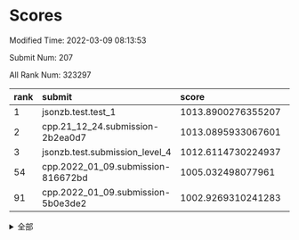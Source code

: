 # Scores

Modified Time: 2022-03-09 08:13:53

Submit Num: 207

All Rank Num: 323297

| rank |               submit               |       score        |       sigma        | pk_num |
| :--- | :--------------------------------- | :----------------- | :----------------- | :----- |
| 1    | jsonzb.test.test_1                 | 1013.8900276355207 | 0.8065371262439731 | 6249   |
| 2    | cpp.21_12_24.submission-2b2ea0d7   | 1013.0895933067601 | 0.8100191655994254 | 6247   |
| 3    | jsonzb.test.submission_level_4     | 1012.6114730224937 | 0.7905790491487757 | 6247   |
| 54   | cpp.2022_01_09.submission-816672bd | 1005.032498077961  | 0.7199399451977171 | 6252   |
| 91   | cpp.2022_01_09.submission-5b0e3de2 | 1002.9269310241283 | 0.7066431211889397 | 6247   |


<details>
<summary>全部</summary>

| rank |                 submit                 |       score        |       sigma        | pk_num |
| :--- | :------------------------------------- | :----------------- | :----------------- | :----- |
| 1    | jsonzb.test.test_1                     | 1013.8900276355207 | 0.8065371262439731 | 6249   |
| 2    | cpp.21_12_24.submission-2b2ea0d7       | 1013.0895933067601 | 0.8100191655994254 | 6247   |
| 3    | jsonzb.test.submission_level_4         | 1012.6114730224937 | 0.7905790491487757 | 6247   |
| 4    | gobigger.level_3.submission_level_3_1  | 1012.1837627348002 | 0.7776451476888736 | 6244   |
| 5    | gobigger.level_3.submission_level_3_10 | 1011.3135431952277 | 0.7830030717738903 | 6242   |
| 6    | gobigger.level_3.submission_level_3_26 | 1011.214711568851  | 0.7639931674843371 | 6244   |
| 7    | gobigger.level_3.submission_level_3_41 | 1011.2082357940209 | 0.7823897634708841 | 6250   |
| 8    | gobigger.level_3.submission_level_3_14 | 1011.1011759093113 | 0.7639136817840901 | 6248   |
| 9    | gobigger.level_3.submission_level_3_9  | 1011.0553710082214 | 0.7441450694234099 | 6246   |
| 10   | gobigger.level_3.submission_level_3_33 | 1010.9979217419134 | 0.7750538997591847 | 6248   |
| 11   | gobigger.level_3.submission_level_3_5  | 1010.9960624783907 | 0.7864040995362391 | 6248   |
| 12   | gobigger.level_3.submission_level_3_46 | 1010.9754901220871 | 0.7629102486281594 | 6244   |
| 13   | gobigger.level_3.submission_level_3_2  | 1010.8823071335132 | 0.7663611025710255 | 6245   |
| 14   | gobigger.level_3.submission_level_3_21 | 1010.8758262090583 | 0.7622961190694143 | 6245   |
| 15   | gobigger.level_3.submission_level_3_17 | 1010.8214488915722 | 0.7782995181060679 | 6251   |
| 16   | gobigger.level_3.submission_level_3_44 | 1010.5568945256788 | 0.7683889161561491 | 6244   |
| 17   | gobigger.level_3.submission_level_3_48 | 1010.5509826147318 | 0.7567911711537718 | 6247   |
| 18   | gobigger.level_3.submission_level_3_6  | 1010.5450829350633 | 0.7548792233678159 | 6248   |
| 19   | gobigger.level_3.submission_level_3_19 | 1010.5228610118509 | 0.7886534988808409 | 6243   |
| 20   | gobigger.level_3.submission_level_3_11 | 1010.4617204255454 | 0.7582207324142158 | 6248   |
| 21   | gobigger.level_3.submission_level_3_47 | 1010.3404172941969 | 0.7604706674731285 | 6248   |
| 22   | gobigger.level_3.submission_level_3_27 | 1010.0708003655909 | 0.784331781157649  | 6250   |
| 23   | gobigger.level_3.submission_level_3_40 | 1009.9514771034952 | 0.7573521465834419 | 6246   |
| 24   | gobigger.level_3.submission_level_3_8  | 1009.9407355868926 | 0.7338047566805589 | 6239   |
| 25   | gobigger.level_3.submission_level_3_45 | 1009.9395449746178 | 0.7759697270775685 | 6246   |
| 26   | gobigger.level_3.submission_level_3_31 | 1009.925448173425  | 0.7525161802714158 | 6246   |
| 27   | gobigger.level_3.submission_level_3_49 | 1009.8614092901282 | 0.7584110716940153 | 6243   |
| 28   | gobigger.level_3.submission_level_3_7  | 1009.8140380286889 | 0.7609303402536207 | 6246   |
| 29   | gobigger.level_3.submission_level_3_37 | 1009.735427304479  | 0.769380506736038  | 6249   |
| 30   | gobigger.level_3.submission_level_3_30 | 1009.709707261908  | 0.7729072508392151 | 6250   |
| 31   | gobigger.level_3.submission_level_3_18 | 1009.681804374783  | 0.7773597439518245 | 6250   |
| 32   | gobigger.level_3.submission_level_3_39 | 1009.646874678422  | 0.7438174400600938 | 6250   |
| 33   | gobigger.level_3.submission_level_3_4  | 1009.6083557442414 | 0.7472357277358317 | 6248   |
| 34   | gobigger.level_3.submission_level_3_12 | 1009.5238796535765 | 0.7471525868677865 | 6250   |
| 35   | gobigger.level_3.submission_level_3_25 | 1009.466567811707  | 0.7472897053944327 | 6251   |
| 36   | gobigger.level_3.submission_level_3_3  | 1009.4376923053986 | 0.7437596713824304 | 6249   |
| 37   | gobigger.level_3.submission_level_3_28 | 1009.3401548438545 | 0.7670711513288905 | 6249   |
| 38   | gobigger.level_3.submission_level_3_16 | 1009.324170401711  | 0.741659139942745  | 6245   |
| 39   | gobigger.level_3.submission_level_3_29 | 1009.32112958881   | 0.7284185198587704 | 6249   |
| 40   | gobigger.level_3.submission_level_3_15 | 1009.2059369302544 | 0.7591059232761496 | 6248   |
| 41   | gobigger.level_3.submission_level_3_34 | 1009.1797839101185 | 0.7614734322645099 | 6241   |
| 42   | gobigger.level_3.submission_level_3_0  | 1009.169438231267  | 0.7355785488676477 | 6251   |
| 43   | gobigger.level_3.submission_level_3_20 | 1009.1621295288134 | 0.7594240135023153 | 6249   |
| 44   | gobigger.level_3.submission_level_3_35 | 1009.0658149959966 | 0.7454005370735388 | 6247   |
| 45   | gobigger.level_3.submission_level_3_24 | 1009.0366769572364 | 0.7640585162268855 | 6253   |
| 46   | gobigger.level_3.submission_level_3_43 | 1008.9592290584778 | 0.744310004419607  | 6246   |
| 47   | gobigger.level_3.submission_level_3_36 | 1008.8080812457561 | 0.7450365033729957 | 6242   |
| 48   | gobigger.level_3.submission_level_3_32 | 1008.6527774343053 | 0.7505958538171158 | 6246   |
| 49   | gobigger.level_3.submission_level_3_38 | 1008.4508341055712 | 0.7468756325548832 | 6247   |
| 50   | gobigger.level_3.submission_level_3_22 | 1008.4101137479638 | 0.7437996673651276 | 6239   |
| 51   | gobigger.level_3.submission_level_3_42 | 1008.3559483387976 | 0.7548700020544128 | 6244   |
| 52   | gobigger.level_3.submission_level_3_23 | 1008.2725427707032 | 0.7505548261889037 | 6249   |
| 53   | gobigger.level_3.submission_level_3_13 | 1008.156089046493  | 0.7273507697169201 | 6250   |
| 54   | cpp.2022_01_09.submission-816672bd     | 1005.032498077961  | 0.7199399451977171 | 6252   |
| 55   | gobigger.level_1.submission_level_1_4  | 1005.0068106083829 | 0.7164180976754275 | 6247   |
| 56   | gobigger.level_1.submission_level_1_17 | 1004.7595185612383 | 0.7181801240420446 | 6247   |
| 57   | gobigger.level_1.submission_level_1_33 | 1004.5938395403131 | 0.7379277833315333 | 6246   |
| 58   | gobigger.level_1.submission_level_1_38 | 1004.5089312943119 | 0.7148345412709481 | 6245   |
| 59   | gobigger.level_1.submission_level_1_37 | 1004.4667808123485 | 0.713748737981549  | 6250   |
| 60   | gobigger.level_1.submission_level_1_42 | 1004.4642037833995 | 0.7221783465502711 | 6244   |
| 61   | gobigger.level_1.submission_level_1_36 | 1004.2851963066666 | 0.7282387911206231 | 6248   |
| 62   | gobigger.level_1.submission_level_1_8  | 1004.2737356252493 | 0.7230467034558243 | 6249   |
| 63   | gobigger.level_1.submission_level_1_18 | 1004.2298992184939 | 0.7130014021702354 | 6250   |
| 64   | gobigger.level_1.submission_level_1_0  | 1004.1561542592456 | 0.7197830733647529 | 6247   |
| 65   | gobigger.level_1.submission_level_1_1  | 1004.1472636441957 | 0.7097829285359539 | 6252   |
| 66   | gobigger.level_1.submission_level_1_11 | 1004.0621562227207 | 0.7212883406253001 | 6249   |
| 67   | gobigger.level_1.submission_level_1_7  | 1003.8998662085971 | 0.7138429029869524 | 6249   |
| 68   | gobigger.level_1.submission_level_1_20 | 1003.8862305762578 | 0.7098671939193891 | 6239   |
| 69   | gobigger.level_1.submission_level_1_13 | 1003.8244100534224 | 0.7050562436374292 | 6247   |
| 70   | gobigger.level_1.submission_level_1_40 | 1003.7542436603586 | 0.7230599420376523 | 6247   |
| 71   | gobigger.level_1.submission_level_1_31 | 1003.736338498827  | 0.7148139344602366 | 6244   |
| 72   | gobigger.level_1.submission_level_1_49 | 1003.7264365568773 | 0.7115007802655512 | 6249   |
| 73   | gobigger.level_1.submission_level_1_29 | 1003.5617027572555 | 0.709248180696687  | 6244   |
| 74   | gobigger.level_1.submission_level_1_39 | 1003.5305204045114 | 0.7099119904797044 | 6251   |
| 75   | gobigger.level_1.submission_level_1_15 | 1003.4978118244144 | 0.7232830810844655 | 6246   |
| 76   | gobigger.level_1.submission_level_1_2  | 1003.4977687937884 | 0.7115689890793039 | 6245   |
| 77   | gobigger.level_1.submission_level_1_46 | 1003.4835860987952 | 0.7173085533757921 | 6246   |
| 78   | gobigger.level_1.submission_level_1_34 | 1003.3929062580992 | 0.7081358383603192 | 6245   |
| 79   | gobigger.level_1.submission_level_1_10 | 1003.3920925019492 | 0.7166681359417921 | 6250   |
| 80   | gobigger.level_1.submission_level_1_3  | 1003.3037461033786 | 0.720786267693996  | 6248   |
| 81   | gobigger.level_1.submission_level_1_47 | 1003.3031271045187 | 0.710403330391292  | 6248   |
| 82   | gobigger.level_1.submission_level_1_24 | 1003.2717623323916 | 0.7164418190641831 | 6243   |
| 83   | gobigger.level_1.submission_level_1_44 | 1003.214506646424  | 0.7132617588933001 | 6243   |
| 84   | gobigger.level_1.submission_level_1_16 | 1003.2071361627613 | 0.7178305624210105 | 6248   |
| 85   | gobigger.level_1.submission_level_1_19 | 1003.1815037647636 | 0.7148320845584213 | 6246   |
| 86   | gobigger.level_1.submission_level_1_5  | 1003.1622039200037 | 0.7155435854583279 | 6245   |
| 87   | gobigger.level_1.submission_level_1_28 | 1003.1446294207135 | 0.7201051289779706 | 6252   |
| 88   | gobigger.level_1.submission_level_1_30 | 1003.1309215693639 | 0.7200068503179152 | 6248   |
| 89   | gobigger.level_1.submission_level_1_45 | 1003.0667030136515 | 0.7201299772841879 | 6251   |
| 90   | gobigger.level_1.submission_level_1_22 | 1003.0077077965251 | 0.7165819255151444 | 6244   |
| 91   | cpp.2022_01_09.submission-5b0e3de2     | 1002.9269310241283 | 0.7066431211889397 | 6247   |
| 92   | gobigger.level_1.submission_level_1_14 | 1002.8997718987612 | 0.7198618399404272 | 6244   |
| 93   | gobigger.level_1.submission_level_1_35 | 1002.8971859105128 | 0.7148656050658173 | 6250   |
| 94   | gobigger.level_1.submission_level_1_25 | 1002.8616487477525 | 0.7229715283191953 | 6250   |
| 95   | gobigger.level_1.submission_level_1_43 | 1002.8507825019965 | 0.6985199629166742 | 6249   |
| 96   | gobigger.level_1.submission_level_1_23 | 1002.7204067861678 | 0.7288900803331411 | 6247   |
| 97   | gobigger.level_1.submission_level_1_32 | 1002.6805904184966 | 0.7250639113707147 | 6247   |
| 98   | gobigger.level_1.submission_level_1_6  | 1002.6400789515735 | 0.7185841703133526 | 6246   |
| 99   | gobigger.level_1.submission_level_1_21 | 1002.4891548463991 | 0.7196401536005078 | 6244   |
| 100  | gobigger.level_1.submission_level_1_12 | 1002.4612340117855 | 0.6993482899961332 | 6249   |
| 101  | gobigger.level_1.submission_level_1_9  | 1002.4533175832116 | 0.7050964422838392 | 6246   |
| 102  | gobigger.level_1.submission_level_1_48 | 1002.3826511221769 | 0.7037344811780019 | 6250   |
| 103  | gobigger.level_1.submission_level_1_27 | 1002.344505905365  | 0.7172652897158138 | 6250   |
| 104  | gobigger.level_1.submission_level_1_41 | 1001.8772192099691 | 0.7224026061843257 | 6247   |
| 105  | gobigger.level_1.submission_level_1_26 | 1001.1301645507307 | 0.711582662402453  | 6249   |
| 106  | gobigger.random.submission_random_39   | 997.8582507349286  | 0.7035402642976667 | 6246   |
| 107  | gobigger.random.submission_random_7    | 997.1595333741942  | 0.7122511566607522 | 6249   |
| 108  | gobigger.random.submission_random_46   | 997.1150158189872  | 0.7075314216147056 | 6244   |
| 109  | gobigger.random.submission_random_28   | 996.7788173671269  | 0.7073009371262515 | 6248   |
| 110  | gobigger.random.submission_random_24   | 996.7770637916151  | 0.7075501191536792 | 6255   |
| 111  | gobigger.random.submission_random_20   | 996.6130391598865  | 0.7117063979984546 | 6243   |
| 112  | gobigger.random.submission_random_23   | 996.555202675853   | 0.7103861117353099 | 6246   |
| 113  | gobigger.random.submission_random_8    | 996.5413107127375  | 0.7094079008642923 | 6253   |
| 114  | gobigger.random.submission_random_19   | 996.4879539930554  | 0.7142851664551974 | 6252   |
| 115  | gobigger.random.submission_random_34   | 996.4210746497346  | 0.7045661786898483 | 6249   |
| 116  | gobigger.random.submission_random_49   | 996.3288756463829  | 0.7104232745498564 | 6244   |
| 117  | gobigger.random.submission_random_29   | 996.2220018997692  | 0.7031935288977612 | 6247   |
| 118  | gobigger.random.submission_random_10   | 996.2022109471354  | 0.6984711079995299 | 6247   |
| 119  | gobigger.random.submission_random_15   | 996.2019443254507  | 0.7089079160260402 | 6249   |
| 120  | gobigger.random.submission_random_47   | 996.133518740236   | 0.7077076693682784 | 6248   |
| 121  | gobigger.random.submission_random_1    | 996.119202269743   | 0.7115347302840258 | 6248   |
| 122  | gobigger.random.submission_random_13   | 996.0529338691281  | 0.7017279956174372 | 6249   |
| 123  | gobigger.random.submission_random_22   | 996.0360628764404  | 0.7269198786358165 | 6253   |
| 124  | gobigger.random.submission_random_26   | 996.026675015179   | 0.7116497629994512 | 6245   |
| 125  | gobigger.random.submission_random_25   | 996.0148580600089  | 0.7126930068208995 | 6249   |
| 126  | gobigger.random.submission_random_3    | 996.0062872743587  | 0.7368136477950091 | 6245   |
| 127  | gobigger.random.submission_random_12   | 995.9932842014734  | 0.7221731968379079 | 6252   |
| 128  | gobigger.random.submission_random_0    | 995.992216003648   | 0.7158197606813802 | 6247   |
| 129  | gobigger.random.submission_random_42   | 995.9887975050875  | 0.7066902483916528 | 6246   |
| 130  | gobigger.random.submission_random_31   | 995.9719156300804  | 0.707814257267077  | 6250   |
| 131  | gobigger.random.submission_random_35   | 995.9706520482117  | 0.7041121998133878 | 6247   |
| 132  | gobigger.random.submission_random_36   | 995.9033970003159  | 0.7033782134254521 | 6251   |
| 133  | gobigger.random.submission_random_9    | 995.8805706603861  | 0.7240795739421455 | 6248   |
| 134  | gobigger.random.submission_random_5    | 995.8798405909284  | 0.7098367704001715 | 6249   |
| 135  | gobigger.random.submission_random_32   | 995.8525372361099  | 0.6969339428155323 | 6244   |
| 136  | gobigger.random.submission_random_17   | 995.7898398668317  | 0.7081773211532828 | 6248   |
| 137  | gobigger.random.submission_random_41   | 995.7522591000042  | 0.7057260364572632 | 6245   |
| 138  | gobigger.random.submission_random_30   | 995.6861925042006  | 0.710061405395002  | 6248   |
| 139  | gobigger.random.submission_random_33   | 995.5463405782066  | 0.7194680592769326 | 6248   |
| 140  | gobigger.random.submission_random_6    | 995.5339465168651  | 0.6991825808502692 | 6247   |
| 141  | gobigger.random.submission_random_14   | 995.5337663383649  | 0.7163692593263531 | 6245   |
| 142  | gobigger.random.submission_random_27   | 995.487550552017   | 0.7224642696202913 | 6248   |
| 143  | gobigger.random.submission_random_11   | 995.4708543852101  | 0.7136046282877962 | 6249   |
| 144  | gobigger.random.submission_random_21   | 995.401800880809   | 0.7102751519815416 | 6250   |
| 145  | gobigger.random.submission_random_37   | 995.3642328837619  | 0.71178019399681   | 6248   |
| 146  | gobigger.random.submission_random_18   | 995.3634633620671  | 0.7237503683310473 | 6247   |
| 147  | gobigger.random.submission_random_16   | 995.2786788353234  | 0.7196964241398368 | 6250   |
| 148  | gobigger.random.submission_random_45   | 995.2101955694999  | 0.7110002660579994 | 6248   |
| 149  | gobigger.random.submission_random_40   | 995.1797408273493  | 0.7059208487015493 | 6244   |
| 150  | gobigger.random.submission_random_48   | 995.151139164673   | 0.7182832370054354 | 6247   |
| 151  | gobigger.random.submission_random_44   | 995.1020112073014  | 0.6975402666207553 | 6244   |
| 152  | gobigger.random.submission_random_2    | 995.0896406719206  | 0.6994754559078408 | 6248   |
| 153  | gobigger.random.submission_random_4    | 994.9701198315146  | 0.7340387463082471 | 6245   |
| 154  | gobigger.random.submission_random_43   | 994.9373205123264  | 0.7216717146928923 | 6246   |
| 155  | gobigger.random.submission_random_38   | 994.6005976308936  | 0.711473176694522  | 6245   |
| 156  | gobigger.level_2.submission_level_2_13 | 993.7105046748746  | 0.7187510896454724 | 6248   |
| 157  | gobigger.level_2.submission_level_2_31 | 993.7013734635733  | 0.7332906249183134 | 6247   |
| 158  | gobigger.level_2.submission_level_2_7  | 993.5463409894987  | 0.7493049086365676 | 6250   |
| 159  | gobigger.level_2.submission_level_2_12 | 993.5176922701899  | 0.7384037254995746 | 6249   |
| 160  | gobigger.level_2.submission_level_2_2  | 993.4581013032146  | 0.7226251129172221 | 6248   |
| 161  | gobigger.level_2.submission_level_2_20 | 993.4447432049969  | 0.7372663264234911 | 6246   |
| 162  | gobigger.level_2.submission_level_2_30 | 993.3462190019447  | 0.7352148626430125 | 6248   |
| 163  | gobigger.level_2.submission_level_2_0  | 993.2021873040769  | 0.7529494245422279 | 6246   |
| 164  | gobigger.level_2.submission_level_2_9  | 993.1742283719232  | 0.7406531060140953 | 6248   |
| 165  | gobigger.level_2.submission_level_2_10 | 993.0137441217386  | 0.7332792925365871 | 6244   |
| 166  | gobigger.level_2.submission_level_2_41 | 992.7992875113144  | 0.7394430815817935 | 6254   |
| 167  | gobigger.level_2.submission_level_2_18 | 992.7921868781783  | 0.7440819606721691 | 6251   |
| 168  | gobigger.level_2.submission_level_2_26 | 992.7154157506026  | 0.7417602285844729 | 6243   |
| 169  | gobigger.level_2.submission_level_2_22 | 992.6730112982324  | 0.7195974144041928 | 6247   |
| 170  | gobigger.level_2.submission_level_2_36 | 992.6592476920748  | 0.7581278680698179 | 6254   |
| 171  | gobigger.level_2.submission_level_2_40 | 992.6160990067324  | 0.7437214251823869 | 6253   |
| 172  | gobigger.level_2.submission_level_2_49 | 992.548025995113   | 0.7498524837321346 | 6246   |
| 173  | gobigger.level_2.submission_level_2_46 | 992.4268327525813  | 0.7417195549947773 | 6246   |
| 174  | gobigger.level_2.submission_level_2_37 | 992.2995512608359  | 0.7466477756074603 | 6249   |
| 175  | gobigger.level_2.submission_level_2_38 | 992.2747827111479  | 0.7353121554547801 | 6251   |
| 176  | gobigger.level_2.submission_level_2_16 | 992.253567965923   | 0.7394770491343071 | 6252   |
| 177  | gobigger.level_2.submission_level_2_19 | 992.2448381174429  | 0.7356099799138549 | 6245   |
| 178  | gobigger.level_2.submission_level_2_47 | 992.2417532165052  | 0.7456411300146301 | 6243   |
| 179  | gobigger.level_2.submission_level_2_44 | 992.1934665893073  | 0.7754031525738962 | 6246   |
| 180  | gobigger.level_2.submission_level_2_45 | 992.1724602364393  | 0.7594065304850985 | 6246   |
| 181  | gobigger.level_2.submission_level_2_32 | 992.1519411601589  | 0.7408512709415164 | 6242   |
| 182  | gobigger.level_2.submission_level_2_14 | 992.0634296856152  | 0.7562727478526772 | 6247   |
| 183  | gobigger.level_2.submission_level_2_25 | 992.0591943952443  | 0.737862612956831  | 6250   |
| 184  | gobigger.level_2.submission_level_2_8  | 992.040026695608   | 0.7580120248197328 | 6246   |
| 185  | gobigger.level_2.submission_level_2_43 | 992.0216053192482  | 0.7512700642148724 | 6245   |
| 186  | gobigger.level_2.submission_level_2_5  | 991.9867613877464  | 0.7340171891953138 | 6246   |
| 187  | gobigger.level_2.submission_level_2_29 | 991.9652113713312  | 0.7464380682652927 | 6245   |
| 188  | gobigger.level_2.submission_level_2_42 | 991.9391821760964  | 0.7656013693234812 | 6247   |
| 189  | gobigger.level_2.submission_level_2_33 | 991.9241127781011  | 0.7567989270801732 | 6248   |
| 190  | gobigger.level_2.submission_level_2_15 | 991.916739484076   | 0.7480453345919259 | 6246   |
| 191  | gobigger.level_2.submission_level_2_21 | 991.871639346697   | 0.7476012742795937 | 6252   |
| 192  | gobigger.level_2.submission_level_2_34 | 991.6466929511836  | 0.7493772234260926 | 6248   |
| 193  | gobigger.level_2.submission_level_2_23 | 991.5960959509741  | 0.7481902828117387 | 6243   |
| 194  | gobigger.level_2.submission_level_2_17 | 991.5880105599945  | 0.7494202428588524 | 6243   |
| 195  | gobigger.level_2.submission_level_2_4  | 991.5511199047356  | 0.7413778422326202 | 6250   |
| 196  | gobigger.level_2.submission_level_2_48 | 991.4978531395834  | 0.7564253660602975 | 6247   |
| 197  | gobigger.level_2.submission_level_2_28 | 991.3183408478511  | 0.7473630072903609 | 6246   |
| 198  | gobigger.level_2.submission_level_2_3  | 991.295440600035   | 0.7583861085369353 | 6250   |
| 199  | gobigger.level_2.submission_level_2_11 | 991.1625459447772  | 0.7777860746357589 | 6248   |
| 200  | gobigger.level_2.submission_level_2_35 | 991.0468165896431  | 0.745244696190376  | 6245   |
| 201  | gobigger.level_2.submission_level_2_1  | 990.92463435617    | 0.7482017633901652 | 6246   |
| 202  | gobigger.level_2.submission_level_2_24 | 990.7080873096278  | 0.750304920507196  | 6246   |
| 203  | gobigger.level_2.submission_level_2_39 | 990.6957070418982  | 0.7764942232555164 | 6245   |
| 204  | gobigger.level_2.submission_level_2_27 | 990.6913790134028  | 0.7694012840436766 | 6248   |
| 205  | gobigger.level_2.submission_level_2_6  | 990.0555329643138  | 0.7783468707075052 | 6247   |
| 206  | gobigger.none.submission_none_0        | 978.9317685274825  | 1.226181653518385  | 6247   |
| 207  | gobigger.none.submission_none_1        | 976.3772584504507  | 1.4026037419992305 | 6252   |

</details>